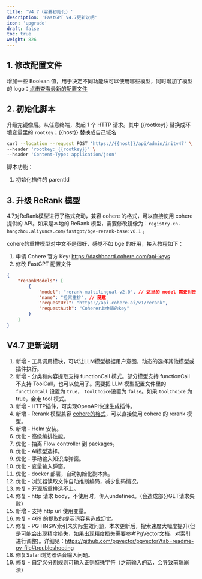 ```yaml
---
title: 'V4.7（需要初始化）'
description: 'FastGPT V4.7更新说明'
icon: 'upgrade'
draft: false
toc: true
weight: 826
---
```


## 1. 修改配置文件

增加一些 Boolean 值，用于决定不同功能块可以使用哪些模型，同时增加了模型的 logo：[点击查看最新的配置文件](/docs/development/configuration/)

## 2. 初始化脚本

升级完镜像后。从任意终端，发起 1 个 HTTP 请求。其中 {{rootkey}} 替换成环境变量里的 `rootkey`；{{host}} 替换成自己域名

```bash
curl --location --request POST 'https://{{host}}/api/admin/initv47' \
--header 'rootkey: {{rootkey}}' \
--header 'Content-Type: application/json'
```

脚本功能：
1. 初始化插件的 parentId

## 3. 升级 ReRank 模型

4.7对ReRank模型进行了格式变动，兼容 cohere 的格式，可以直接使用 cohere 提供的 API。如果是本地的 ReRank 模型，需要修改镜像为：`registry.cn-hangzhou.aliyuncs.com/fastgpt/bge-rerank-base:v0.1` 。

cohere的重排模型对中文不是很好，感觉不如 bge 的好用，接入教程如下：

1. 申请 Cohere 官方 Key: https://dashboard.cohere.com/api-keys
2. 修改 FastGPT 配置文件

```json
{
    "reRankModels": [
        {
            "model": "rerank-multilingual-v2.0", // 这里的 model 需要对应 cohere 的模型名
            "name": "检索重排", // 随意
            "requestUrl": "https://api.cohere.ai/v1/rerank",
            "requestAuth": "Coherer上申请的key"
        }
    ]
}
```


## V4.7 更新说明

1. 新增 - 工具调用模块，可以让LLM模型根据用户意图，动态的选择其他模型或插件执行。
2. 新增 - 分类和内容提取支持 functionCall 模式。部分模型支持 functionCall 不支持 ToolCall，也可以使用了。需要把 LLM 模型配置文件里的 `functionCall` 设置为 `true`， `toolChoice`设置为 `false`。如果 `toolChoice` 为 true，会走 tool 模式。
3. 新增 - HTTP插件，可实现OpenAPI快速生成插件。
4. 新增 - Rerank 模型兼容 [cohere的格式](https://docs.cohere.com/reference/rerank-1)，可以直接使用 cohere 的 rerank 模型。
5. 新增 - Helm 安装。
6. 优化 - 高级编排性能。
7. 优化 - 抽离 Flow controller 到 packages。
8. 优化 - AI模型选择。
9. 优化 - 手动输入知识库弹窗。
10. 优化 - 变量输入弹窗。
11. 优化 - docker 部署，自动初始化副本集。
12. 优化 - 浏览器读取文件自动推断编码，减少乱码情况。
13. 修复 - 开源版重排选不上。
14. 修复 - http 请求 body，不使用时，传入undefined。（会造成部分GET请求失败）
15. 新增 - 支持 http url 使用变量。
16. 修复 - 469 的提取的提示词容易造成幻觉。
17. 修复 - PG HNSW索引未实际生效问题，本次更新后，搜索速度大幅度提升(但是可能会出现精度损失，如果出现精度损失需要参考PgVector文档，对索引进行调整)。详细见：https://github.com/pgvector/pgvector?tab=readme-ov-file#troubleshooting
18. 修复Safari浏览器语音输入问题。
19. 修复 - 自定义分割规则可输入正则特殊字符（之前输入的话，会导致前端崩溃）
